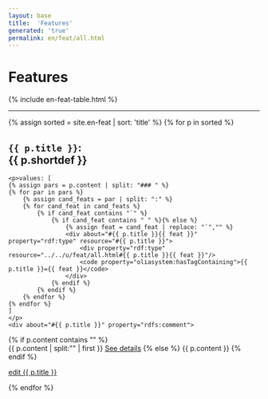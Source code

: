 ```yaml
---
layout: base
title:  'Features'
generated: 'true'
permalink: en/feat/all.html
---
```


# Features

{% include en-feat-table.html %}

----------

{% assign sorted = site.en-feat | sort: 'title' %}
{% for p in sorted %}
<div about="#{{ p.title }}" property="rdfs:subClassOf" resource="#Concept">
	<a id="al-en-feat/{{ p.title }}" class="al-dest"/>
	<h2><code property="rdfs:label" lang="">{{ p.title }}</code>: <div property="rdfs:label">{{ p.shortdef }}</div></h2>
	
	<p>values: [
	{% assign pars = p.content | split: "### " %}
	{% for par in pars %}
		{% assign cand_feats = par | split: ":" %}
		{% for cand_feat in cand_feats %}
			{% if cand_feat contains "`" %}
				{% if cand_feat contains " " %}{% else %}
					{% assign feat = cand_feat | replace: "`","" %}
					<div about="#{{ p.title }}{{ feat }}" property="rdf:type" resource="#{{ p.title }}">
						<div property="rdf:type" resource="../../u/feat/all.html#{{ p.title }}{{ feat }}"/>
						<code property="oliasystem:hasTagContaining">{{ p.title }}={{ feat }}</code>
					</div>
				{% endif %}
			{% endif %}
		{% endfor %}
	{% endfor %}
	]
	</p>
	<div about="#{{ p.title }}" property="rdfs:comment">	
{% if p.content contains "<!--details-->" %}    
{{ p.content | split:"<!--details-->" | first }}
		<a property="rdfs:seeAlso" href="{{ p.title }}" class="al-doc">See details</a>
{% else %}
{{ p.content }}
{% endif %}
	</div>
	<a href="{{ site.git_edit }}/{% if p.collection %}{{ p.relative_path }}{% else %}{{ p.path }}{% endif %}" target="#">edit {{ p.title }}</a>
</div>
{% endfor %}
